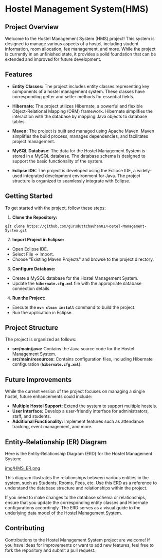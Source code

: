 
# Hostel Management System(HMS)
## Project Overview
Welcome to the Hostel Management System (HMS) project! This system is designed to manage various aspects of a hostel, including student information, room allocation, fee management, and more. While the project is currently in an unfinished state, it provides a solid foundation that can be extended and improved for future development.

## Features
+ **Entity Classes:** The project includes entity classes representing key components of a hostel management system. These classes have corresponding getter and setter methods for essential fields.

+ **Hibernate:** The project utilizes Hibernate, a powerful and flexible Object-Relational Mapping (ORM) framework. Hibernate simplifies the interaction with the database by mapping Java objects to database tables.

+ **Maven:** The project is built and managed using Apache Maven. Maven simplifies the build process, manages dependencies, and facilitates project management.

+ **MySQL Database:** The data for the Hostel Management System is stored in a MySQL database. The database schema is designed to support the basic functionality of the system.

+ **Eclipse IDE:** The project is developed using the Eclipse IDE, a widely-used integrated development environment for Java. The project structure is organized to seamlessly integrate with Eclipse.


## Getting Started
To get started with the project, follow these steps:

1) **Clone the Repository:**
```
git clone https://github.com/guruduttchauhan01/Hostel-Management-System.git
```

2) **Import Project in Eclipse:**

+ Open Eclipse IDE.
+ Select File -> Import.
+ Choose "Existing Maven Projects" and browse to the project directory.

3) **Configure Database:**

+ Create a MySQL database for the Hostel Management System.
+ Update the **`hibernate.cfg.xml`** file with the appropriate database connection details.

4) **Run the Project:**

+ Execute the **`mvn clean install`** command to build the project.
+ Run the application in Eclipse.

## Project Structure
The project is organized as follows:

+ **src/main/java:** Contains the Java source code for the Hostel Management System.
+ **src/main/resources:** Contains configuration files, including Hibernate configuration (**`hibernate.cfg.xml`**).

## Future Improvements
While the current version of the project focuses on managing a single hostel, future enhancements could include:

+ **Multiple Hostel Support:** Extend the system to support multiple hostels.
+ **User Interface:** Develop a user-friendly interface for administrators, staff, and students.
+ **Additional Functionality:** Implement features such as attendance tracking, event management, and more.

## Entity-Relationship (ER) Diagram
Here is the Entity-Relationship Diagram (ERD) for the Hostel Management System:

[img/HMS_ER.png](https://github.com/guruduttchauhan01/Hostel-Management-System/blob/main/img/HMS_ER.png)

This diagram illustrates the relationships between various entities in the system, such as Students, Rooms, Fees, etc. Use this ERD as a reference to understand the database structure and relationships within the project.

If you need to make changes to the database schema or relationships, ensure that you update the corresponding entity classes and Hibernate configurations accordingly. The ERD serves as a visual guide to the underlying data model of the Hostel Management System.

## Contributing
Contributions to the Hostel Management System project are welcome! If you have ideas for improvements or want to add new features, feel free to fork the repository and submit a pull request.
